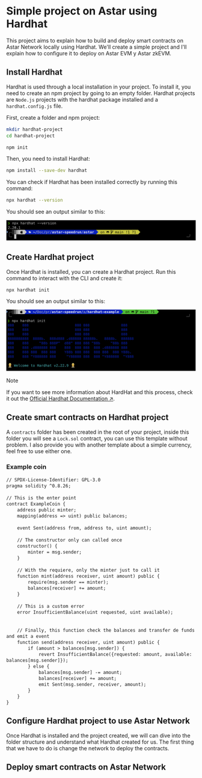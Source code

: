 # Simple project on Astar using Hardhat

This project aims to explain how to build and deploy smart contracts on Astar Network locally using Hardhat. We'll create a simple project and I'll explain how to configure it to deploy on Astar EVM y Astar zkEVM.

## Install Hardhat

Hardhat is used through a local installation in your project. To install it, you need to create an npm project by going to an empty folder. Hardhat projects are ```Node.js``` projects with the hardhat package installed and a ```hardhat.config.js``` file.

First, create a folder and npm project:

```bash
mkdir hardhat-project
cd hardhat-project
```
```bash
npm init
```

Then, you need to install Hardhat:

```bash
npm install --save-dev hardhat
```

You can check if Hardhat has been installed correctly by running this command:

```bash
npx hardhat --version
```

You should see an output similar to this:

![Hardhat version output](/astar/hardhat-example/public/hardhat-v-output.png)

## Create Hardhat project

Once Hardhat is installed, you can create a Hardhat project. Run this command to interact with the CLI and create it: 

```bash
npx hardhat init 
```

You should see an output similar to this:

![Hardhat CLI output](/astar/hardhat-example/public/hardhat-cli.png)

> [!NOTE]
> If you want to see more information about HardHat and this process, check it out the [Official Hardhat Documentation ↗](https://hardhat.org/hardhat-runner/docs/getting-started#overview).

## Create smart contracts on Hardhat project

A ```contracts``` folder has been created in the root of your project, inside this folder you will see a ```Lock.sol``` contract, you can use this template without problem. I also provide you with another template about a simple currency, feel free to use either one.

### Example coin
```solidity
// SPDX-License-Identifier: GPL-3.0
pragma solidity ^0.8.26;

// This is the enter point
contract ExampleCoin {
    address public minter;
    mapping(address => uint) public balances;

    event Sent(address from, address to, uint amount);

    // The constructor only can called once
    constructor() {
        minter = msg.sender;
    }

    // With the requiere, only the minter just to call it
    function mint(address receiver, uint amount) public {
        require(msg.sender == minter);
        balances[receiver] += amount;
    }

    // This is a custom error
    error InsufficientBalance(uint requested, uint available);


    // Finally, this function check the balances and transfer de funds and emit a event
    function send(address receiver, uint amount) public {
        if (amount > balances[msg.sender]) {
            revert InsufficientBalance({requested: amount, available: balances[msg.sender]});
        } else {
            balances[msg.sender] -= amount;
            balances[receiver] += amount;
            emit Sent(msg.sender, receiver, amount);
        }
    }
}
```
## Configure Hardhat project to use Astar Network

Once Hardhat is installed and the project created, we will can dive into the folder structure and understand what Hardhat created for us. The first thing that we have to do is change the network to deploy the contracts.

## Deploy smart contracts on Astar Network